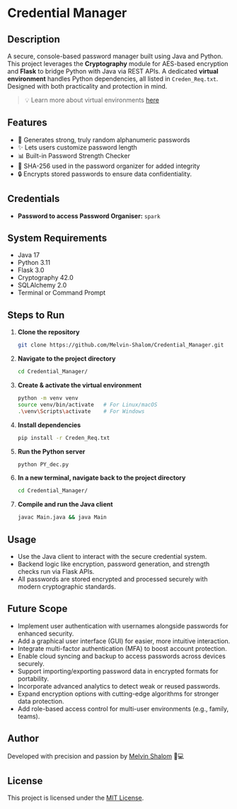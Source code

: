 # Credential Manager

## Description

A secure, console-based password manager built using Java and Python. This project leverages the **Cryptography** module for AES-based encryption and **Flask** to bridge Python with Java via REST APIs. A dedicated **virtual environment** handles Python dependencies, all listed in `Creden_Req.txt`. Designed with both practicality and protection in mind.

> 💡 Learn more about virtual environments [here](https://www.freecodecamp.org/news/how-to-setup-virtual-environments-in-python/)

## Features

- 🔐 Generates strong, truly random alphanumeric passwords  
- ✨ Lets users customize password length  
- 📊 Built-in Password Strength Checker  
- 🧠 SHA-256 used in the password organizer for added integrity  
- 🔒 Encrypts stored passwords to ensure data confidentiality.

## Credentials

- **Password to access Password Organiser:** `spark`

## System Requirements

- Java 17  
- Python 3.11  
- Flask 3.0  
- Cryptography 42.0  
- SQLAlchemy 2.0  
- Terminal or Command Prompt  

## Steps to Run

1. **Clone the repository**  
   ```bash
   git clone https://github.com/Melvin-Shalom/Credential_Manager.git
   ```

2. **Navigate to the project directory**  
   ```bash
   cd Credential_Manager/
   ```

3. **Create & activate the virtual environment**  
   ```bash
   python -m venv venv
   source venv/bin/activate   # For Linux/macOS
   .\venv\Scripts\activate    # For Windows
   ```

4. **Install dependencies**  
   ```bash
   pip install -r Creden_Req.txt
   ```

5. **Run the Python server**  
   ```bash
   python PY_dec.py
   ```

6. **In a new terminal, navigate back to the project directory**  
   ```bash
   cd Credential_Manager/
   ```

7. **Compile and run the Java client**  
   ```bash
   javac Main.java && java Main
   ```

## Usage

- Use the Java client to interact with the secure credential system.  
- Backend logic like encryption, password generation, and strength checks run via Flask APIs.  
- All passwords are stored encrypted and processed securely with modern cryptographic standards.

## Future Scope

- Implement user authentication with usernames alongside passwords for enhanced security.  
- Add a graphical user interface (GUI) for easier, more intuitive interaction.  
- Integrate multi-factor authentication (MFA) to boost account protection.  
- Enable cloud syncing and backup to access passwords across devices securely.  
- Support importing/exporting password data in encrypted formats for portability.  
- Incorporate advanced analytics to detect weak or reused passwords.  
- Expand encryption options with cutting-edge algorithms for stronger data protection.  
- Add role-based access control for multi-user environments (e.g., family, teams).  

## Author

Developed with precision and passion by [Melvin Shalom](https://github.com/Melvin-Shalom) 🧠💻

## License

This project is licensed under the [MIT License](https://opensource.org/licenses/MIT).
